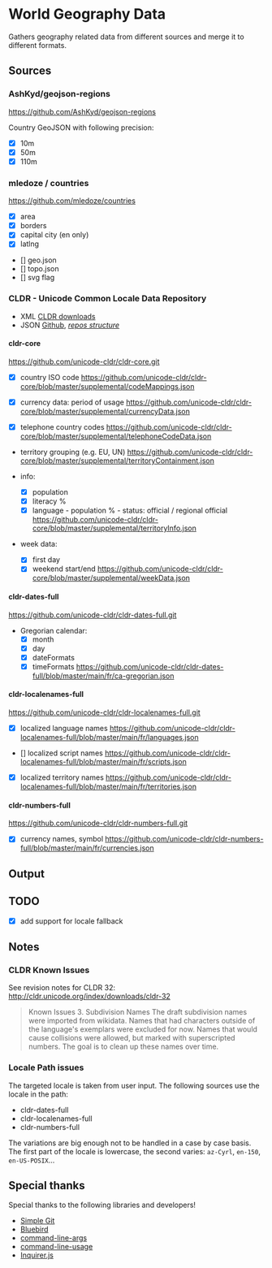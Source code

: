 # World Geography Data

Gathers geography related data from different sources and merge it to different formats.


## Sources


### AshKyd/geojson-regions

https://github.com/AshKyd/geojson-regions

Country GeoJSON with following precision:
- [x] 10m
- [x] 50m
- [x] 110m

### mledoze / countries

https://github.com/mledoze/countries

- [x] area
- [x] borders
- [x] capital city (en only)
- [x] latlng
- [] geo.json
- [] topo.json
- [] svg flag

### CLDR - Unicode Common Locale Data Repository

- XML  [CLDR downloads](http://cldr.unicode.org/index/downloads)
- JSON [Github](https://github.com/unicode-cldr), 
  *[repos structure]([Github](https://github.com/unicode-cldr/cldr-json))*

#### cldr-core

https://github.com/unicode-cldr/cldr-core.git

- [x] country ISO code
  https://github.com/unicode-cldr/cldr-core/blob/master/supplemental/codeMappings.json
  
- [x] currency data: period of usage
  https://github.com/unicode-cldr/cldr-core/blob/master/supplemental/currencyData.json
  
- [x] telephone country codes
  https://github.com/unicode-cldr/cldr-core/blob/master/supplemental/telephoneCodeData.json
  
- territory grouping (e.g. EU, UN)
  https://github.com/unicode-cldr/cldr-core/blob/master/supplemental/territoryContainment.json
  
- info:
    - [x] population
    - [x] literacy %
    - [x] language 
          - population %
          - status: official / regional official
  https://github.com/unicode-cldr/cldr-core/blob/master/supplemental/territoryInfo.json
  
- week data:
    - [x] first day
    - [x] weekend start/end
  https://github.com/unicode-cldr/cldr-core/blob/master/supplemental/weekData.json
    
#### cldr-dates-full

https://github.com/unicode-cldr/cldr-dates-full.git

- Gregorian calendar:
    - [x] month
    - [x] day
    - [x] dateFormats
    - [x] timeFormats
  https://github.com/unicode-cldr/cldr-dates-full/blob/master/main/fr/ca-gregorian.json
  
#### cldr-localenames-full

https://github.com/unicode-cldr/cldr-localenames-full.git

- [x] localized language names
  https://github.com/unicode-cldr/cldr-localenames-full/blob/master/main/fr/languages.json
  
- [] localized script names
  https://github.com/unicode-cldr/cldr-localenames-full/blob/master/main/fr/scripts.json
  
- [x] localized territory names
  https://github.com/unicode-cldr/cldr-localenames-full/blob/master/main/fr/territories.json
  

#### cldr-numbers-full

https://github.com/unicode-cldr/cldr-numbers-full.git

- [x] currency names, symbol
  https://github.com/unicode-cldr/cldr-numbers-full/blob/master/main/fr/currencies.json



## Output


## TODO

- [x] add support for locale fallback

## Notes

### CLDR Known Issues

See revision notes for CLDR 32: http://cldr.unicode.org/index/downloads/cldr-32

> Known Issues
> 3. Subdivision Names
>    The draft subdivision names were imported from wikidata.
>    Names that had characters outside of the language's exemplars were excluded for now. 
>    Names that would cause collisions were allowed, but marked with superscripted numbers. 
>    The goal is to clean up these names over time.

### Locale Path issues

The targeted locale is taken from user input.
The following sources use the locale in the path:
 
- cldr-dates-full
- cldr-localenames-full
- cldr-numbers-full

The variations are big enough not to be handled in a case by case basis.
The first part of the locale is lowercase, the second varies: `az-Cyrl`, `en-150`, `en-US-POSIX`... 


## Special thanks

Special thanks to the following libraries and developers!

- [Simple Git](https://github.com/steveukx/git-js) 
- [Bluebird](http://bluebirdjs.com/)
- [command-line-args](https://www.npmjs.com/package/command-line-args) 
- [command-line-usage](https://www.npmjs.com/package/command-line-usage) 
- [Inquirer.js](https://github.com/SBoudrias/Inquirer.js) 
